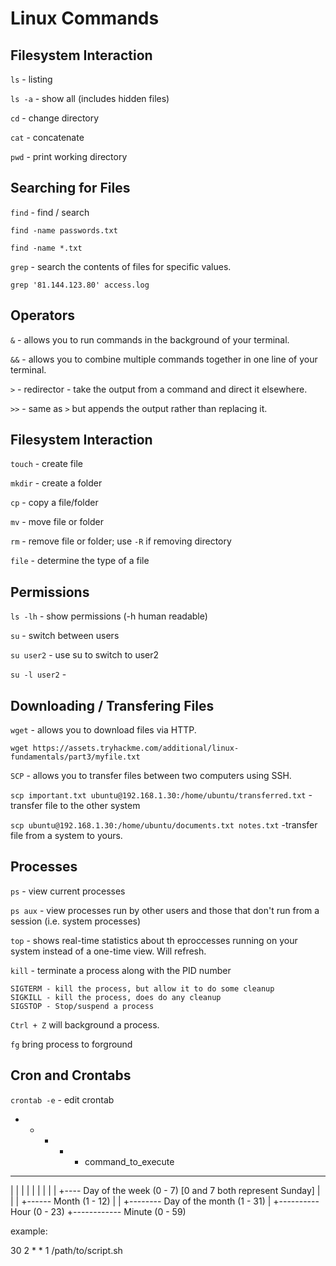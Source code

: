 # Linux Commands

## Filesystem Interaction

`ls` - listing

`ls -a` - show all (includes hidden files)

`cd` - change directory

`cat` - concatenate

`pwd` - print working directory

## Searching for Files

`find` - find / search

`find -name passwords.txt`

`find -name *.txt`

`grep` - search the contents of files for specific values.

`grep '81.144.123.80' access.log`

## Operators

`&` - allows you to run commands in the background of your terminal.

`&&` - allows you to combine multiple commands together in one line of your terminal.

`>` - redirector - take the output from a command and direct it elsewhere.

`>>` - same as `>` but appends the output rather than replacing it.

## Filesystem Interaction

`touch` - create file

`mkdir` - create a folder

`cp` - copy a file/folder

`mv` - move file or folder

`rm` - remove file or folder; use `-R` if removing directory

`file` - determine the type of a file

## Permissions

`ls -lh` - show permissions (-h human readable)

`su` - switch between users

`su user2` - use su to switch to user2

`su -l user2` -

## Downloading / Transfering Files

`wget` - allows you to download files via HTTP.

`wget https://assets.tryhackme.com/additional/linux-fundamentals/part3/myfile.txt`

`SCP` - allows you to transfer files between two computers using SSH.

`scp important.txt ubuntu@192.168.1.30:/home/ubuntu/transferred.txt` - transfer file to the other system

`scp ubuntu@192.168.1.30:/home/ubuntu/documents.txt notes.txt` -transfer file from a system to yours.

## Processes

`ps` - view current processes

`ps aux` - view processes run by other users and those that don't run from a session (i.e. system processes)

`top` - shows real-time statistics about th eproccesses running on your system instead of a one-time view. Will refresh.

`kill` - terminate a process along with the PID number

    SIGTERM - kill the process, but allow it to do some cleanup
    SIGKILL - kill the process, does do any cleanup
    SIGSTOP - Stop/suspend a process

`Ctrl + Z` will background a process.

`fg` bring process to forground

## Cron and Crontabs

`crontab -e` - edit crontab

- - - - - command_to_execute

---

| | | | |
| | | | +---- Day of the week (0 - 7) [0 and 7 both represent Sunday]
| | | +------ Month (1 - 12)
| | +-------- Day of the month (1 - 31)
| +---------- Hour (0 - 23)
+------------ Minute (0 - 59)

example:

30 2 \* \* 1 /path/to/script.sh
